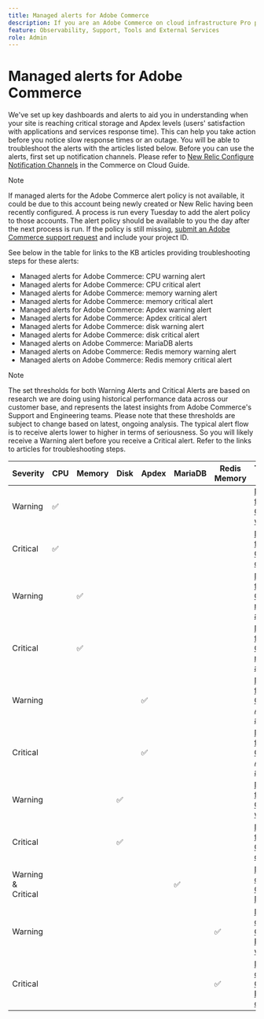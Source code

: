 ```yaml
---
title: Managed alerts for Adobe Commerce
description: If you are an Adobe Commerce on cloud infrastructure Pro plan architecture customer, you can use managed alerts to understand the health of your site. If you are an Adobe Commerce on cloud infrastructure Starter plan architecture customer, you will only receive alerts for the Apdex and error rate conditions.
feature: Observability, Support, Tools and External Services
role: Admin
---
```

# Managed alerts for Adobe Commerce


We've set up key dashboards and alerts to aid you in understanding when your site is reaching critical storage and Apdex levels (users' satisfaction with applications and services response time). This can help you take action before you notice slow response times or an outage. You will be able to troubleshoot the alerts with the articles listed below. Before you can use the alerts, first set up notification channels. Please refer to [New Relic Configure Notification Channels](https://experienceleague.adobe.com/en/docs/commerce-cloud-service/user-guide/monitor/new-relic/new-relic-service) in the Commerce on Cloud Guide.

>[!NOTE]
>
>If managed alerts for the Adobe Commerce alert policy is not available, it could be due to this account being newly created or New Relic having been recently configured. A process is run every Tuesday to add the alert policy to those accounts. The alert policy should be available to you the day after the next process is run. If the policy is still missing, [submit an Adobe Commerce support request](https://experienceleague.adobe.com/en/docs/commerce-knowledge-base/kb/help-center-guide/magento-help-center-user-guide#support-case) and include your project ID.

See below in the table for links to the KB articles providing troubleshooting steps for these alerts:

* Managed alerts for Adobe Commerce: CPU warning alert
* Managed alerts for Adobe Commerce: CPU critical alert
* Managed alerts for Adobe Commerce: memory warning alert
* Managed alerts for Adobe Commerce: memory critical alert
* Managed alerts for Adobe Commerce: Apdex warning alert
* Managed alerts for Adobe Commerce: Apdex critical alert
* Managed alerts for Adobe Commerce: disk warning alert
* Managed alerts for Adobe Commerce: disk critical alert
* Managed alerts on Adobe Commerce: MariaDB alerts
* Managed alerts on Adobe Commerce: Redis memory warning alert
* Managed alerts on Adobe Commerce: Redis memory critical alert

>[!NOTE]
>
>The set thresholds for both Warning Alerts and Critical Alerts are based on research we are doing using historical performance data across our customer base, and represents the latest insights from Adobe Commerce's Support and Engineering teams. Please note that these thresholds are subject to change based on latest, ongoing analysis. The typical alert flow is to receive alerts lower to higher in terms of seriousness. So you will likely receive a Warning alert before you receive a Critical alert. Refer to the links to articles for troubleshooting steps.

| Severity | CPU | Memory | Disk | Apdex | MariaDB | Redis Memory | Troubleshooting Article |
|----------|-----|--------|------|-------|---------|--------------|-------------------------|
| Warning  | ✅  |        |      |       |         |              | [Managed alerts for Adobe Commerce: CPU warning alert](/managed-alerts-for-magento-commerce-cpu-warning-alert)|
| Critical | ✅  |        |      |       |         |              | [Managed alerts for Adobe Commerce: CPU critical alert](managed-alerts-on-magento-commerce-cpu-critical-alert)|
| Warning  |     | ✅     |      |       |         |              | [Managed alerts for Adobe Commerce: memory warning alert](/managed-alerts-for-magento-commerce-memory-warning-alert)|
| Critical |     | ✅     |      |       |         |              | [Managed alerts for Adobe Commerce: memory critical alert](/managed-alerts-on-magento-commerce-memory-critical-alert)|
| Warning  |     |        |      | ✅    |         |              | [Managed alerts for Adobe Commerce: Apdex warning alert](/managed-alerts-for-magento-commerce-apdex-warning-alert)|
| Critical |     |        |      | ✅    |         |              | [Managed alerts for Adobe Commerce: Apdex critical alert](/managed-alerts-for-magento-commerce-apdex-critical-alert)|
| Warning  |     |        | ✅   |       |         |              | [Managed alerts for Adobe Commerce: disk warning alert](/managed-alerts-for-magento-commerce-disk-warning-alert)|
| Critical |     |        | ✅   |       |         |              | [Managed alerts for Adobe Commerce: disk critical alert](/managed-alerts-for-magento-commerce-disk-critical-alert)|
| Warning & Critical |     |        |      |       | ✅       |              | [Managed alerts on Adobe Commerce: MariaDB alerts](/managed-alerts-on-magento-commerce-mariadb-alerts)|
| Warning  |     |        |      |       |         | ✅          | [Managed alerts on Adobe Commerce: Redis memory warning alert]()|
| Critical |     |        |      |       |         | ✅          | [Managed alerts on Adobe Commerce: Redis memory critical alert]()|
